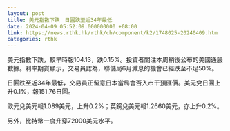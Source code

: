 ```yaml
---
layout: post
title: 美元指數下跌　日圓跌至近34年最低
date: 2024-04-09 05:52:09.000000000 +08:00
link: https://news.rthk.hk/rthk/ch/component/k2/1748025-20240409.htm
categories: rthk
---
```


美元指數下跌，較早時報104.13，跌0.15%。投資者關注本周稍後公布的美國通脹數據。利率期貨顯示，交易員認為，聯儲局6月減息的機會已經跌至不足50%。

日圓跌至近34年最低，交易員正留意日本當局會否入市干預匯價。美元兌日圓上升0.1%，報151.76日圓。 

歐元兌美元報1.089美元，上升0.2%；英鎊兌美元報1.2660美元，亦上升0.2%。

另外，比特幣一度升穿72000美元水平。
